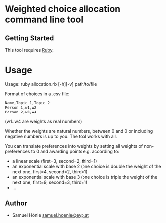# Weighted choice allocation command line tool

## Getting Started

This tool requires [Ruby](https://www.ruby-lang.org/en/).

# Usage

Usage: ruby allocation.rb \[-h\]\[-v\] path/to/file

Format of choices in a .csv file:

```tex
Name,Topic 1,Topic 2
Person 1,w1,w2
Person 2,w3,w4
```

(w1..w4 are weights as real numbers)

Whether the weights are natural numbers, between 0 and 0 or including negative numbers is up to you. The tool works with all.

You can translate preferences into weights by setting all weights of non-preferences to 0 and awarding points e.g. according to:

- a linear scale (first=3, second=2, third=1)
- an exponential scale with base 2 (one choice is double the weight of the next one, first=4, second=2, third=1)
- an exponential scale with base 3 (one choice is triple the weight of the next one, first=9, second=3, third=1)
- …

## Author

- Samuel Hönle <samuel.hoenle@eyp.at>

